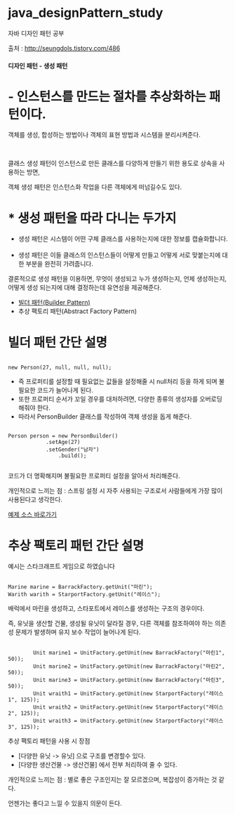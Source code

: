 # java_designPattern_study
자바 디자인 패턴 공부


출처 : <a href="http://seungdols.tistory.com/486">http://seungdols.tistory.com/486</a>

<h4>디자인 패턴 - 생성 패턴</h>

<h1>- 인스턴스를 만드는 절차를 추상화하는 패턴이다.</h1>
<p> 객체를 생성, 합성하는 방법이나 객체의 표현 방법과 시스템을 분리시켜준다.</p>
<br/>
<p>클래스 생성 패턴이 인스턴스로 만든 클래스를 다양하게 만들기 위한 용도로 상속을 사용하는 방면,</p>
<p>객체 생성 패턴은 인스턴스화 작업을 다른 객체에게 떠넘길수도 있다.</p>


<h1>* 생성 패턴을 따라 다니는 두가지</h1>
<ul>
  <li>생성 패턴은 시스템이 어떤 구체 클래스를 사용하는지에 대한 정보를 캡슐화합니다.</li>
  <br/>
  <li>생성 패턴은 이들 클래스의 인스턴스들이 어떻게 만들고 어떻게 서로 맞붙는지에 대한 부분을 완전히 가려줍니다.</li>
</ul>


<p>결론적으로 생성 패턴을 이용하면, 무엇이 생성되고 누가 생성하는지, 언제 생성하는지, 어떻게 생성 되는지에 대해 결정하는데 유연성을 제공해준다.</p>

<ul>
  <li>
    <a href="#-빌더-패턴-간단-설명-">
      빌더 패턴(Builder Pattern)
    </a>
  </li>
  <li>추상 팩토리 패턴(Abstract Factory Pattern)</li>
</ul>


<h1> 빌더 패턴 간단 설명 </h1>
<pre><code>
new Person(27, null, null, null);
</code></pre>
<ul>
  <li>즉 프로퍼티를 설정할 때 필요없는 값들을 설정해줄 시 null처리 등을 하게 되며 불필요한 코드가 늘어나게 된다.</li>
	<li>또한 프로퍼티 순서가 꼬일 경우를 대처하려면, 다양한 종류의 생성자를 오버로딩 해줘야 한다.</li>
  <li>따라서 PersonBuilder 클래스를 작성하여 객체 생성을 돕게 해준다.</li>
</ul>

<pre class="prettyprint"><code>
Person person = new PersonBuilder()
			.setAge(27)
			.setGender("남자")
        		.build();
			
</code></pre>

<p> 코드가 더 명확해지며 불필요한 프로퍼티 설정을 알아서 처리해준다. </p>
<p> 개인적으로 느끼는 점 : 스프링 설정 시 자주 사용되는 구조로서 사람들에게 가장 많이 사용된다고 생각한다. </p>

<a href="https://github.com/korbuno/java_designPattern_study/tree/master/src/creationalPattern/builderPattern">예제 소스 바로가기</a>

<h1> 추상 팩토리 패턴 간단 설명 </h1>
<p> 예시는 스타크래프트 게임으로 하였습니다 </p>

<pre><code>
Marine marine = BarrackFactory.getUnit("마린");
Warith warith = StarportFactory.getUnit("레이스");
</code></pre>

<p> 배럭에서 마린을 생성하고, 스타포트에서 레이스를 생성하는 구조의 경우이다. </p>
<p> 즉, 유닛을 생산할 건물, 생성될 유닛이 달라질 경우, 다른 객체를 참조하여야 하는 의존성 문제가 발생하며 유지 보수 작업이 늘어나게 된다. </p>

<pre><code>
		Unit marine1 = UnitFactory.getUnit(new BarrackFactory("마린1", 50));
		Unit marine2 = UnitFactory.getUnit(new BarrackFactory("마린2", 50));
		Unit marine3 = UnitFactory.getUnit(new BarrackFactory("마린3", 50));
		Unit wraith1 = UnitFactory.getUnit(new StarportFactory("레이스1", 125));
		Unit wraith2 = UnitFactory.getUnit(new StarportFactory("레이스2", 125));
		Unit wraith3 = UnitFactory.getUnit(new StarportFactory("레이스3", 125));
</code></pre>

<p> 추상 팩토리 패턴을 사용 시 장점 </p>
<ul>
	<li>[다양한 유닛 -> 유닛] 으로 구조를 변경할수 있다.</li>
	<li>[다양한 생산건물 -> 생산건물] 에서 전부 처리하여 줄 수 있다.</li>
</ul>

<p> 개인적으로 느끼는 점 : 별로 좋은 구조인지는 잘 모르겠으며, 복잡성이 증가하는 것 같다. </p>
<p> 언젠가는 좋다고 느낄 수 있을지 의문이 든다. </p>

